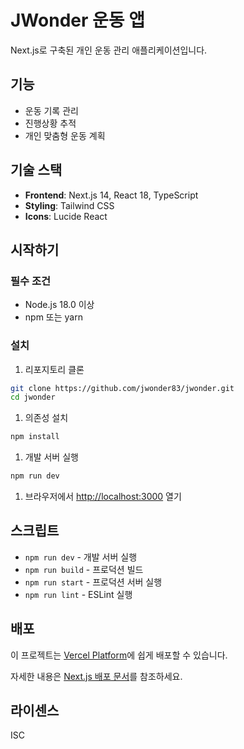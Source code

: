 # JWonder 운동 앱

Next.js로 구축된 개인 운동 관리 애플리케이션입니다.

## 기능

- 운동 기록 관리
- 진행상황 추적
- 개인 맞춤형 운동 계획

## 기술 스택

- **Frontend**: Next.js 14, React 18, TypeScript
- **Styling**: Tailwind CSS
- **Icons**: Lucide React

## 시작하기

### 필수 조건

- Node.js 18.0 이상
- npm 또는 yarn

### 설치

1. 리포지토리 클론

```bash
git clone https://github.com/jwonder83/jwonder.git
cd jwonder
```

1. 의존성 설치

```bash
npm install
```

1. 개발 서버 실행

```bash
npm run dev
```

1. 브라우저에서 [http://localhost:3000](http://localhost:3000) 열기

## 스크립트

- `npm run dev` - 개발 서버 실행
- `npm run build` - 프로덕션 빌드
- `npm run start` - 프로덕션 서버 실행
- `npm run lint` - ESLint 실행

## 배포

이 프로젝트는 [Vercel Platform](https://vercel.com/new?utm_medium=default-template&filter=next.js&utm_source=create-next-app&utm_campaign=create-next-app-readme)에 쉽게 배포할 수 있습니다.

자세한 내용은 [Next.js 배포 문서](https://nextjs.org/docs/deployment)를 참조하세요.

## 라이센스

ISC
